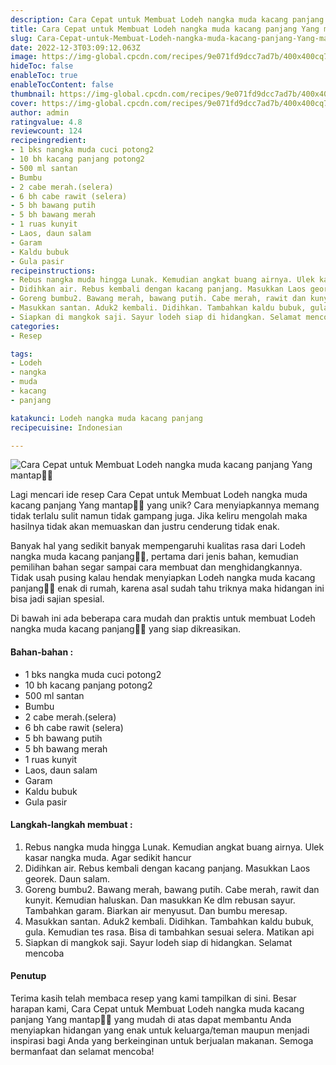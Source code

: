 ```yaml
---
description: Cara Cepat untuk Membuat Lodeh nangka muda kacang panjang Yang mantap"
title: Cara Cepat untuk Membuat Lodeh nangka muda kacang panjang Yang mantap
slug: Cara-Cepat-untuk-Membuat-Lodeh-nangka-muda-kacang-panjang-Yang-mantap
date: 2022-12-3T03:09:12.063Z
image: https://img-global.cpcdn.com/recipes/9e071fd9dcc7ad7b/400x400cq70/photo.jpg
hideToc: false
enableToc: true
enableTocContent: false
thumbnail: https://img-global.cpcdn.com/recipes/9e071fd9dcc7ad7b/400x400cq70/photo.jpg
cover: https://img-global.cpcdn.com/recipes/9e071fd9dcc7ad7b/400x400cq70/photo.jpg
author: admin
ratingvalue: 4.8
reviewcount: 124
recipeingredient:
- 1 bks nangka muda cuci potong2
- 10 bh kacang panjang potong2
- 500 ml santan
- Bumbu
- 2 cabe merah.(selera)
- 6 bh cabe rawit (selera)
- 5 bh bawang putih
- 5 bh bawang merah
- 1 ruas kunyit
- Laos, daun salam
- Garam
- Kaldu bubuk
- Gula pasir
recipeinstructions:
- Rebus nangka muda hingga Lunak. Kemudian angkat buang airnya. Ulek kasar nangka muda. Agar sedikit hancur
- Didihkan air. Rebus kembali dengan kacang panjang. Masukkan Laos georek. Daun salam.
- Goreng bumbu2. Bawang merah, bawang putih. Cabe merah, rawit dan kunyit. Kemudian haluskan. Dan masukkan Ke dlm rebusan sayur. Tambahkan garam. Biarkan air menyusut. Dan bumbu meresap.
- Masukkan santan. Aduk2 kembali. Didihkan. Tambahkan kaldu bubuk, gula. Kemudian tes rasa. Bisa di tambahkan sesuai selera. Matikan api
- Siapkan di mangkok saji. Sayur lodeh siap di hidangkan. Selamat mencoba
categories:
- Resep

tags:
- Lodeh
- nangka
- muda
- kacang
- panjang

katakunci: Lodeh nangka muda kacang panjang
recipecuisine: Indonesian

---
```


![Cara Cepat untuk Membuat Lodeh nangka muda kacang panjang Yang mantap👩‍🍳](https://img-global.cpcdn.com/recipes/9e071fd9dcc7ad7b/400x400cq70/photo.jpg)

Lagi mencari ide resep Cara Cepat untuk Membuat Lodeh nangka muda kacang panjang Yang mantap👩‍🍳 yang unik? Cara menyiapkannya memang tidak terlalu sulit namun tidak gampang juga. Jika keliru mengolah maka hasilnya tidak akan memuaskan dan justru cenderung tidak enak.

Banyak hal yang sedikit banyak mempengaruhi kualitas rasa dari Lodeh nangka muda kacang panjang👩‍🍳, pertama dari jenis bahan, kemudian pemilihan bahan segar sampai cara membuat dan menghidangkannya. Tidak usah pusing kalau hendak menyiapkan Lodeh nangka muda kacang panjang👩‍🍳 enak di rumah, karena asal sudah tahu triknya maka hidangan ini bisa jadi sajian spesial.

Di bawah ini ada beberapa cara mudah dan praktis untuk membuat Lodeh nangka muda kacang panjang👩‍🍳 yang siap dikreasikan.

<!--inarticleads1-->

#### Bahan-bahan :

- 1 bks nangka muda cuci potong2
- 10 bh kacang panjang potong2
- 500 ml santan
- Bumbu
- 2 cabe merah.(selera)
- 6 bh cabe rawit (selera)
- 5 bh bawang putih
- 5 bh bawang merah
- 1 ruas kunyit
- Laos, daun salam
- Garam
- Kaldu bubuk
- Gula pasir

<!--inarticleads2-->

#### Langkah-langkah membuat :

1. Rebus nangka muda hingga Lunak. Kemudian angkat buang airnya. Ulek kasar nangka muda. Agar sedikit hancur
1. Didihkan air. Rebus kembali dengan kacang panjang. Masukkan Laos georek. Daun salam.
1. Goreng bumbu2. Bawang merah, bawang putih. Cabe merah, rawit dan kunyit. Kemudian haluskan. Dan masukkan Ke dlm rebusan sayur. Tambahkan garam. Biarkan air menyusut. Dan bumbu meresap.
1. Masukkan santan. Aduk2 kembali. Didihkan. Tambahkan kaldu bubuk, gula. Kemudian tes rasa. Bisa di tambahkan sesuai selera. Matikan api
1. Siapkan di mangkok saji. Sayur lodeh siap di hidangkan. Selamat mencoba

#### Penutup

Terima kasih telah membaca resep yang kami tampilkan di sini. Besar harapan kami, Cara Cepat untuk Membuat Lodeh nangka muda kacang panjang Yang mantap👩‍🍳 yang mudah di atas dapat membantu Anda menyiapkan hidangan yang enak untuk keluarga/teman maupun menjadi inspirasi bagi Anda yang berkeinginan untuk berjualan makanan. Semoga bermanfaat dan selamat mencoba!
